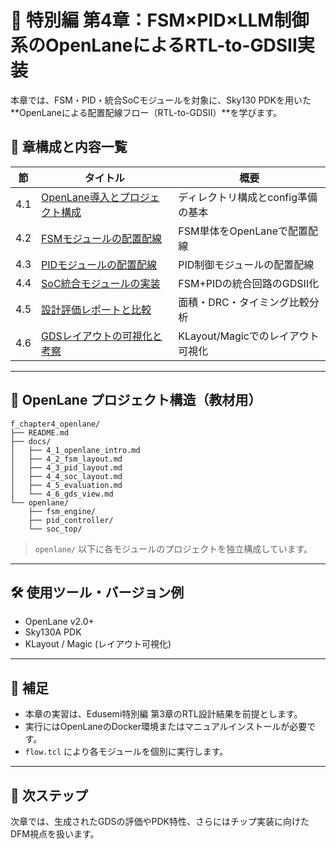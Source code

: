 # 📘 特別編 第4章：FSM×PID×LLM制御系のOpenLaneによるRTL-to-GDSII実装

本章では、FSM・PID・統合SoCモジュールを対象に、Sky130 PDKを用いた**OpenLaneによる配置配線フロー（RTL-to-GDSII）**を学びます。

## 🧭 章構成と内容一覧

| 節 | タイトル | 概要 |
|----|----------|------|
| 4.1 | [OpenLane導入とプロジェクト構成](docs/4_1_openlane_intro.md) | ディレクトリ構成とconfig準備の基本 |
| 4.2 | [FSMモジュールの配置配線](docs/4_2_fsm_layout.md) | FSM単体をOpenLaneで配置配線 |
| 4.3 | [PIDモジュールの配置配線](docs/4_3_pid_layout.md) | PID制御モジュールの配置配線 |
| 4.4 | [SoC統合モジュールの実装](docs/4_4_soc_layout.md) | FSM+PIDの統合回路のGDSII化 |
| 4.5 | [設計評価レポートと比較](docs/4_5_evaluation.md) | 面積・DRC・タイミング比較分析 |
| 4.6 | [GDSレイアウトの可視化と考察](docs/4_6_gds_view.md) | KLayout/Magicでのレイアウト可視化 |

---

## 🧱 OpenLane プロジェクト構造（教材用）

```
f_chapter4_openlane/
├── README.md
├── docs/
│   ├── 4_1_openlane_intro.md
│   ├── 4_2_fsm_layout.md
│   ├── 4_3_pid_layout.md
│   ├── 4_4_soc_layout.md
│   ├── 4_5_evaluation.md
│   └── 4_6_gds_view.md
└── openlane/
    ├── fsm_engine/
    ├── pid_controller/
    └── soc_top/
```

> `openlane/` 以下に各モジュールのプロジェクトを独立構成しています。

---

## 🛠️ 使用ツール・バージョン例

- OpenLane v2.0+
- Sky130A PDK
- KLayout / Magic (レイアウト可視化)

---

## 📌 補足

- 本章の実習は、Edusemi特別編 第3章のRTL設計結果を前提とします。
- 実行にはOpenLaneのDocker環境またはマニュアルインストールが必要です。
- `flow.tcl` により各モジュールを個別に実行します。

---

## 🚀 次ステップ

次章では、生成されたGDSの評価やPDK特性、さらにはチップ実装に向けたDFM視点を扱います。
